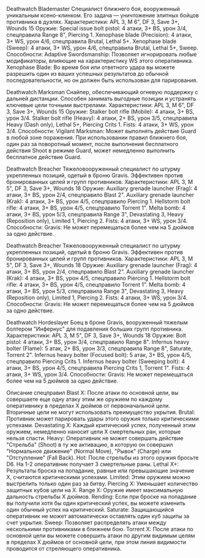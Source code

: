 Deathwatch Blademaster
Специалист ближнего боя, вооруженный уникальным ксено-клинком. Его задача — уничтожение элитных бойцов противника в дуэлях.
 Характеристики: APL 3, M 6", DF 3, Save 3+, Wounds 15
 Оружие:
  Special issue bolt pistol: 4 атаки, 3+ BS, урон 3/4, спецправила Range 8", Piercing 1.
  Xenophase blade (Precision): 4 атаки, 3+ WS, урон 4/6, спецправила Brutal, Lethal 5+.
  Xenophase blade (Sweep): 4 атаки, 3+ WS, урон 4/6, спецправила Brutal, Lethal 5+, Sweep.
 Способности:
  Adaptive Swordsmanship: Позволяет игнорировать любые модификаторы, влияющие на характеристику WS этого оперативника.
  Xenophase Blade: Во время боя или ответного удара вы можете разрешить один из ваших успешных результатов до обычной последовательности, но он должен быть использован для парирования.

Deathwatch Marksman
Снайпер, обеспечивающий огневую поддержку с дальней дистанции. Способен занимать выгодные позиции и устранять ключевые цели точными выстрелами.
 Характеристики: APL 3, M 6", DF 3, Save 3+, Wounds 15
 Оружие:
  Stalker bolt rifle (Mobile): 4 атаки, 3+ BS, урон 3/4.
  Stalker bolt rifle (Heavy): 4 атаки, 2+ BS, урон 3/5, спецправила Heavy (Dash only), Lethal 5+, Piercing Crits 1.
  Fists: 4 атаки, 3+ WS, урон 3/4.
 Способности:
  Vigilant Marksman: Может выполнять действие Guard в любой зоне поражения. При использовании правил ближнего боя, один раз за поворотный момент, после выполнения бесплатного действия Shoot в режиме Guard, может немедленно выполнить бесплатное действие Guard.

Deathwatch Breacher
 Тяжеловооруженный специалист по штурму укрепленных позиций, одетый в броню Gravis. Эффективен против бронированных целей и групп противников.
 Характеристики: APL 3, M 5", DF 3, Save 3+, Wounds 18
 Оружие:
  Auxiliary grenade launcher (Frag): 4 атаки, 3+ BS, урон 2/4, спецправило Blast 2".
  Auxiliary grenade launcher (Krak): 4 атаки, 3+ BS, урон 4/5, спецправило Piercing 1.
  Hellstorm bolt rifle: 4 атаки, 3+ BS, урон 4/5, спецправило Torrent 1".
  Melta bomb: 4 атаки, 3+ BS, урон 5/3, спецправила Range 3", Devastating 3, Heavy (Reposition only), Limited 1, Piercing 2.
  Fists: 4 атаки, 3+ WS, урон 3/4.
 Способности:
  Gravis: Не может перемещаться более чем на 5 дюймов за одно действие.

Deathwatch Breacher
 Тяжеловооруженный специалист по штурму укрепленных позиций, одетый в броню Gravis. Эффективен против бронированных целей и групп противников.
 Характеристики: APL 3, M 5", DF 3, Save 3+, Wounds 18
 Оружие:
  Auxiliary grenade launcher (Frag): 4 атаки, 3+ BS, урон 2/4, спецправило Blast 2".
  Auxiliary grenade launcher (Krak): 4 атаки, 3+ BS, урон 4/5, спецправило Piercing 1.
  Hellstorm bolt rifle: 4 атаки, 3+ BS, урон 4/5, спецправило Torrent 1".
  Melta bomb: 4 атаки, 3+ BS, урон 5/3, спецправила Range 3", Devastating 3, Heavy (Reposition only), Limited 1, Piercing 2.
  Fists: 4 атаки, 3+ WS, урон 3/4.
 Способности:
  Gravis: Не может перемещаться более чем на 5 дюймов за одно действие.

Deathwatch Hordeslayer
 Боец в броне Gravis, вооруженный тяжелым болтером "Инфернус" для подавления больших групп противника.
 Характеристики: APL 3, M 5", DF 3, Save 3+, Wounds 18
 Оружие:
  Bolt pistol: 4 атаки, 3+ BS, урон 3/4, спецправило Range 8".
  Infernus heavy bolter (Flame): 5 атак, 2+ BS, урон 3/3, спецправила Range 8", Saturate, Torrent 2".
  Infernus heavy bolter (Focused bolt): 5 атак, 3+ BS, урон 4/5, спецправило Piercing Crits 1.
  Infernus heavy bolter (Sweeping bolt): 4 атаки, 3+ BS, урон 4/5, спецправила Piercing Crits 1, Torrent 1".
  Fists: 4 атаки, 3+ WS, урон 3/4.
 Способности:
  Gravis: Не может перемещаться более чем на 5 дюймов за одно действие.

Описание спецправил
 Blast X: После атаки по основной цели, вы совершаете еще одну атаку этим же оружием по каждому оперативнику в пределах X дюймов от первоначальной цели. Вторичные цели не могут использовать преимущество укрытия.
 Brutal: Противник может парировать удары этого оружия только критическими успехами.
 Devastating X: Каждый критический успех, полученный этим оружием, немедленно наносит цели X смертельных ран, которые нельзя спасти.
 Heavy: Оперативник не может совершать действие "Стрельба" (Shoot) в ту же активацию, в которую он совершил "Нормальное движение" (Normal Move), "Рывок" (Charge) или "Отступление" (Fall Back).
 Hot: После стрельбы из этого оружия бросьте D6. На 1-2 оперативник получает 3 смертельные раны.
 Lethal X+: Результаты броска на попадание, равные или превышающие значение X, считаются критическими успехами.
 Limited: Этим оружием можно выстрелить только один раз за битву.
 Piercing X: Уменьшает количество защитных кубов цели на X.
 Range X: Оружие имеет максимальную дальность стрельбы X дюймов.
 Rending: Если при броске на попадание вы получили хотя бы один критический успех, вы можете изменить один обычный успех на критический.
 Saturate: Защищающийся оперативник не может автоматически оставлять один куб защиты за счет укрытия.
 Sweep: Позволяет распределять атаки между несколькими противниками в ближнем бою.
 Torrent X: После атаки по основной цели вы можете совершить атаки по другим видимым целям в пределах X дюймов от основной цели, при этом линия видимости проводится от стреляющего оперативника.